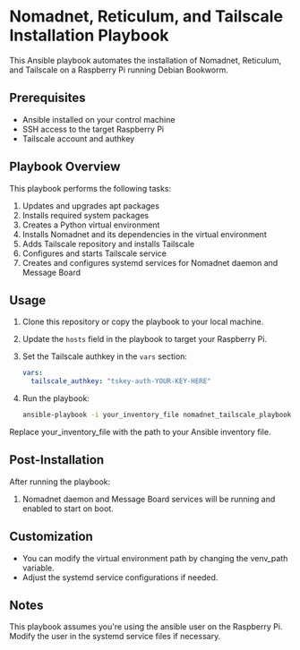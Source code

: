 # Nomadnet, Reticulum, and Tailscale Installation Playbook

This Ansible playbook automates the installation of Nomadnet, Reticulum, and Tailscale on a Raspberry Pi running Debian Bookworm.

## Prerequisites

- Ansible installed on your control machine
- SSH access to the target Raspberry Pi
- Tailscale account and authkey

## Playbook Overview

This playbook performs the following tasks:

1. Updates and upgrades apt packages
2. Installs required system packages
3. Creates a Python virtual environment
4. Installs Nomadnet and its dependencies in the virtual environment
5. Adds Tailscale repository and installs Tailscale
6. Configures and starts Tailscale service
7. Creates and configures systemd services for Nomadnet daemon and Message Board

## Usage

1. Clone this repository or copy the playbook to your local machine.

2. Update the `hosts` field in the playbook to target your Raspberry Pi.

3. Set the Tailscale authkey in the `vars` section:

   ```yaml
   vars:
     tailscale_authkey: "tskey-auth-YOUR-KEY-HERE"
4. Run the playbook:

    ```bash
    ansible-playbook -i your_inventory_file nomadnet_tailscale_playbook.yml
    ```

Replace your_inventory_file with the path to your Ansible inventory file.

## Post-Installation
After running the playbook:

1. Nomadnet daemon and Message Board services will be running and enabled to start on boot.

## Customization
- You can modify the virtual environment path by changing the venv_path variable.
- Adjust the systemd service configurations if needed.

## Notes
This playbook assumes you're using the ansible user on the Raspberry Pi. Modify the user in the systemd service files if necessary.
